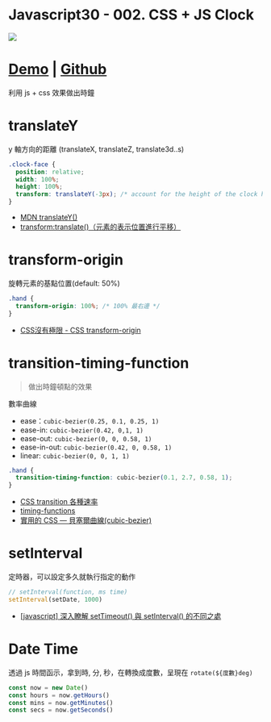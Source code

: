 # Javascript30 - 002. CSS + JS Clock

![](https://mgleon08.github.io/JavaScript30/002.CSS+JS-Clock/images/thumbnail.png)

<!-- more -->

# [Demo](https://mgleon08.github.io/JavaScript30/002.CSS+JS-Clock/index.html) | [Github](https://github.com/mgleon08/JavaScript30/tree/master/002.CSS%2BJS-Clock)

利用 js + css 效果做出時鐘

# translateY

y 軸方向的距離 (translateX, translateZ, translate3d..s)

```css
.clock-face {
  position: relative;
  width: 100%;
  height: 100%;
  transform: translateY(-3px); /* account for the height of the clock hands */
}
```

* [MDN translateY()](https://developer.mozilla.org/en-US/docs/Web/CSS/transform-function/translateY)
* [transform:translate()（元素的表示位置進行平移）](http://webkkl.com/style/translate.php)


# transform-origin

旋轉元素的基點位置(default: 50%)

```css
.hand {
  transform-origin: 100%; /* 100% 最右邊 */
}
```

* [CSS沒有極限 - CSS transform-origin](https://wcc723.github.io/css/2013/10/10/css-transform-origin/)

# transition-timing-function

> 做出時鐘頓點的效果

數率曲線

* ease：`cubic-bezier(0.25, 0.1, 0.25, 1)`
* ease-in: `cubic-bezier(0.42, 0,1, 1)`
* ease-out: `cubic-bezier(0, 0, 0.58, 1)`
* ease-in-out: `cubic-bezier(0.42, 0, 0.58, 1)`
* linear: `cubic-bezier(0, 0, 1, 1)`

```css
.hand {
  transition-timing-function: cubic-bezier(0.1, 2.7, 0.58, 1);
}
```

* [CSS transition 各種速率](https://wcc723.github.io/css/2013/08/24/css-transtion-speed/)
* [timing-functions](http://devdocs.io/css/timing-function#The_cubic-bezier()_class_of_timing-functions)
* [實用的 CSS — 貝塞爾曲線(cubic-bezier)](https://segmentfault.com/a/1190000004618375)

# setInterval

定時器，可以設定多久就執行指定的動作

```js
// setInterval(function, ms time)
setInterval(setDate, 1000)
```

* [[javascript] 深入瞭解 setTimeout() 與 setInterval() 的不同之處](https://blog.camel2243.com/2016/08/06/javascript-%E6%B7%B1%E5%85%A5%E4%BA%86%E8%A7%A3-settimeout-%E8%88%87-setinterval-%E7%9A%84%E4%B8%8D%E5%90%8C%E4%B9%8B%E8%99%95/)

# Date Time

透過 js 時間函示，拿到時, 分, 秒，在轉換成度數，呈現在 `rotate(${度數}deg)`

```js
const now = new Date()
const hours = now.getHours()
const mins = now.getMinutes()
const secs = now.getSeconds()
```
